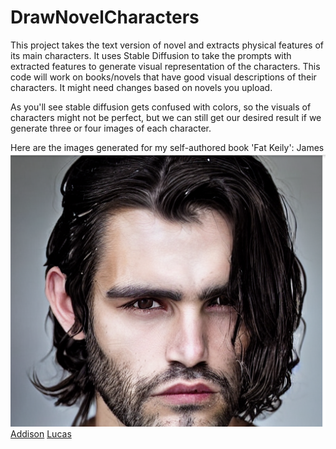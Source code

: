 # DrawNovelCharacters
This project takes the text version of novel and extracts physical features of its main characters. It uses Stable Diffusion to take the prompts with extracted features to generate visual representation of the characters. This code will work on books/novels that have good visual descriptions of their characters. It might need changes based on novels you upload.

As you'll see stable diffusion gets confused with colors, so the visuals of characters might not be perfect, but we can still get our desired result if we generate three or four images of each character.

Here are the images generated for my self-authored book 'Fat Keily':
James ![alt text](James.PNG)
[Addison](Addison.PNG)
[Lucas](Lucas.PNG)

